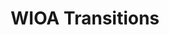 ---
title: WIOA Transitions

folder_path: 2016/
file_name: 2016-WIOA-Transitions.pdf

layout: iframe
---